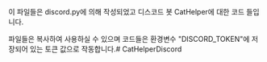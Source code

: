 이 파일들은 discord.py에 의해 작성되었고 디스코드 봇 CatHelper에 대한 코드 들입니다.

파일들은 복사하여 사용하실 수 있으며 코드들은 환경변수 "DISCORD_TOKEN"에 저장되어 있는 토큰 값으로 작동합니다.# CatHelperDiscord
